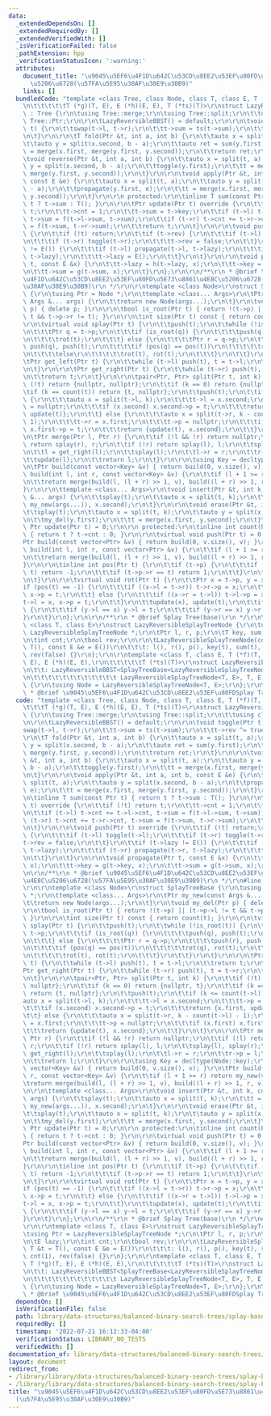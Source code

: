 ```yaml
---
data:
  _extendedDependsOn: []
  _extendedRequiredBy: []
  _extendedVerifiedWith: []
  _isVerificationFailed: false
  _pathExtension: hpp
  _verificationStatusIcon: ':warning:'
  attributes:
    document_title: "\u9045\u5EF6\u4F1D\u642C\u53CD\u8EE2\u53EF\u80FD\u5E73\u8861\u4E8C\
      \u5206\u6728(\u57FA\u5E95\u30AF\u30E9\u30B9)"
    links: []
  bundledCode: "template <class Tree, class Node, class T, class E, T (*f)(T, T),\r\
    \n\t\t\t\t\tT (*g)(T, E), E (*h)(E, E), T (*ts)(T)>\r\nstruct LazyReversibleBBST\
    \ : Tree {\r\n\tusing Tree::merge;\r\n\tusing Tree::split;\r\n\t\tusing class\
    \ Tree::Ptr;\r\n\r\n\tLazyReversibleBBST() = default;\r\n\r\n\tvoid toggle(Ptr\
    \ t) {\r\n\t\tswap(t->l, t->r);\r\n\t\tt->sum = ts(t->sum);\r\n\t\tt->rev ^= true;\r\
    \n\t}\r\n\r\n\tT fold(Ptr &t, int a, int b) {\r\n\t\tauto x = split(t, a);\r\n\
    \t\tauto y = split(x.second, b - a);\r\n\t\tauto ret = sum(y.first);\r\n\t\tt\
    \ = merge(x.first, merge(y.first, y.second));\r\n\t\treturn ret;\r\n\t}\r\n\r\n\
    \tvoid reverse(Ptr &t, int a, int b) {\r\n\t\tauto x = split(t, a);\r\n\t\tauto\
    \ y = split(x.second, b - a);\r\n\t\ttoggle(y.first);\r\n\t\tt = merge(x.first,\
    \ merge(y.first, y.second));\r\n\t}\r\n\r\n\tvoid apply(Ptr &t, int a, int b,\
    \ const E &e) {\r\n\t\tauto x = split(t, a);\r\n\t\tauto y = split(x.second, b\
    \ - a);\r\n\t\tpropagate(y.first, e);\r\n\t\tt = merge(x.first, merge(y.first,\
    \ y.second));\r\n\t}\r\n\r\n protected:\r\n\tinline T sum(const Ptr t) { return\
    \ t ? t->sum : T(); }\r\n\r\n\tPtr update(Ptr t) override {\r\n\t\tif (!t) return\
    \ t;\r\n\t\tt->cnt = 1;\r\n\t\tt->sum = t->key;\r\n\t\tif (t->l) t->cnt += t->l->cnt,\
    \ t->sum = f(t->l->sum, t->sum);\r\n\t\tif (t->r) t->cnt += t->r->cnt, t->sum\
    \ = f(t->sum, t->r->sum);\r\n\t\treturn t;\r\n\t}\r\n\r\n\tvoid push(Ptr t) override\
    \ {\r\n\t\tif (!t) return;\r\n\t\tif (t->rev) {\r\n\t\t\tif (t->l) toggle(t->l);\r\
    \n\t\t\tif (t->r) toggle(t->r);\r\n\t\t\tt->rev = false;\r\n\t\t}\r\n\t\tif (t->lazy\
    \ != E()) {\r\n\t\t\tif (t->l) propagate(t->l, t->lazy);\r\n\t\t\tif (t->r) propagate(t->r,\
    \ t->lazy);\r\n\t\t\tt->lazy = E();\r\n\t\t}\r\n\t}\r\n\r\n\tvoid propagate(Ptr\
    \ t, const E &x) {\r\n\t\tt->lazy = h(t->lazy, x);\r\n\t\tt->key = g(t->key, x);\r\
    \n\t\tt->sum = g(t->sum, x);\r\n\t}\r\n};\r\n\r\n/**\r\n * @brief \u9045\u5EF6\
    \u4F1D\u642C\u53CD\u8EE2\u53EF\u80FD\u5E73\u8861\u4E8C\u5206\u6728(\u57FA\u5E95\
    \u30AF\u30E9\u30B9)\r\n */\r\n\r\ntemplate <class Node>\r\nstruct SplayTreeBase\
    \ {\r\n\tusing Ptr = Node *;\r\n\ttemplate <class... Args>\r\n\tPtr my_new(const\
    \ Args &... args) {\r\n\t\treturn new Node(args...);\r\n\t}\r\n\tvoid my_del(Ptr\
    \ p) { delete p; }\r\n\r\n\tbool is_root(Ptr t) { return !(t->p) || (t->p->l !=\
    \ t && t->p->r != t); }\r\n\r\n\tint size(Ptr t) const { return count(t); }\r\n\
    \r\n\tvirtual void splay(Ptr t) {\r\n\t\tpush(t);\r\n\t\twhile (!is_root(t)) {\r\
    \n\t\t\tPtr q = t->p;\r\n\t\t\tif (is_root(q)) {\r\n\t\t\t\tpush(q), push(t);\r\
    \n\t\t\t\trot(t);\r\n\t\t\t} else {\r\n\t\t\t\tPtr r = q->p;\r\n\t\t\t\tpush(r),\
    \ push(q), push(t);\r\n\t\t\t\tif (pos(q) == pos(t))\r\n\t\t\t\t\trot(q), rot(t);\r\
    \n\t\t\t\telse\r\n\t\t\t\t\trot(t), rot(t);\r\n\t\t\t}\r\n\t\t}\r\n\t}\r\n\r\n\
    \tPtr get_left(Ptr t) {\r\n\t\twhile (t->l) push(t), t = t->l;\r\n\t\treturn t;\r\
    \n\t}\r\n\r\n\tPtr get_right(Ptr t) {\r\n\t\twhile (t->r) push(t), t = t->r;\r\
    \n\t\treturn t;\r\n\t}\r\n\r\n\tpair<Ptr, Ptr> split(Ptr t, int k) {\r\n\t\tif\
    \ (!t) return {nullptr, nullptr};\r\n\t\tif (k == 0) return {nullptr, t};\r\n\t\
    \tif (k == count(t)) return {t, nullptr};\r\n\t\tpush(t);\r\n\t\tif (k <= count(t->l))\
    \ {\r\n\t\t\tauto x = split(t->l, k);\r\n\t\t\tt->l = x.second;\r\n\t\t\tt->p\
    \ = nullptr;\r\n\t\t\tif (x.second) x.second->p = t;\r\n\t\t\treturn {x.first,\
    \ update(t)};\r\n\t\t} else {\r\n\t\t\tauto x = split(t->r, k - count(t->l) -\
    \ 1);\r\n\t\t\tt->r = x.first;\r\n\t\t\tt->p = nullptr;\r\n\t\t\tif (x.first)\
    \ x.first->p = t;\r\n\t\t\treturn {update(t), x.second};\r\n\t\t}\r\n\t}\r\n\r\
    \n\tPtr merge(Ptr l, Ptr r) {\r\n\t\tif (!l && !r) return nullptr;\r\n\t\tif (!l)\
    \ return splay(r), r;\r\n\t\tif (!r) return splay(l), l;\r\n\t\tsplay(l), splay(r);\r\
    \n\t\tl = get_right(l);\r\n\t\tsplay(l);\r\n\t\tl->r = r;\r\n\t\tr->p = l;\r\n\
    \t\tupdate(l);\r\n\t\treturn l;\r\n\t}\r\n\r\n\tusing Key = decltype(Node::key);\r\
    \n\tPtr build(const vector<Key> &v) { return build(0, v.size(), v); }\r\n\tPtr\
    \ build(int l, int r, const vector<Key> &v) {\r\n\t\tif (l + 1 >= r) return my_new(v[l]);\r\
    \n\t\treturn merge(build(l, (l + r) >> 1, v), build((l + r) >> 1, r, v));\r\n\t\
    }\r\n\r\n\ttemplate <class... Args>\r\n\tvoid insert(Ptr &t, int k, const Args\
    \ &... args) {\r\n\t\tsplay(t);\r\n\t\tauto x = split(t, k);\r\n\t\tt = merge(merge(x.first,\
    \ my_new(args...)), x.second);\r\n\t}\r\n\r\n\tvoid erase(Ptr &t, int k) {\r\n\
    \t\tsplay(t);\r\n\t\tauto x = split(t, k);\r\n\t\tauto y = split(x.second, 1);\r\
    \n\t\tmy_del(y.first);\r\n\t\tt = merge(x.first, y.second);\r\n\t}\r\n\r\n\tvirtual\
    \ Ptr update(Ptr t) = 0;\r\n\r\n protected:\r\n\tinline int count(Ptr t) const\
    \ { return t ? t->cnt : 0; }\r\n\r\n\tvirtual void push(Ptr t) = 0;\r\n\r\n\t\
    Ptr build(const vector<Ptr> &v) { return build(0, v.size(), v); }\r\n\r\n\tPtr\
    \ build(int l, int r, const vector<Ptr> &v) {\r\n\t\tif (l + 1 >= r) return v[l];\r\
    \n\t\treturn merge(build(l, (l + r) >> 1, v), build((l + r) >> 1, r, v));\r\n\t\
    }\r\n\r\n\tinline int pos(Ptr t) {\r\n\t\tif (t->p) {\r\n\t\t\tif (t->p->l ==\
    \ t) return -1;\r\n\t\t\tif (t->p->r == t) return 1;\r\n\t\t}\r\n\t\treturn 0;\r\
    \n\t}\r\n\r\n\tvirtual void rot(Ptr t) {\r\n\t\tPtr x = t->p, y = x->p;\r\n\t\t\
    if (pos(t) == -1) {\r\n\t\t\tif ((x->l = t->r)) t->r->p = x;\r\n\t\t\tt->r = x,\
    \ x->p = t;\r\n\t\t} else {\r\n\t\t\tif ((x->r = t->l)) t->l->p = x;\r\n\t\t\t\
    t->l = x, x->p = t;\r\n\t\t}\r\n\t\tupdate(x), update(t);\r\n\t\tif ((t->p = y))\
    \ {\r\n\t\t\tif (y->l == x) y->l = t;\r\n\t\t\tif (y->r == x) y->r = t;\r\n\t\t\
    }\r\n\t}\r\n};\r\n\r\n/**\r\n * @brief Splay Tree(base)\r\n */\r\n\r\ntemplate\
    \ <class T, class E>\r\nstruct LazyReversibleSplayTreeNode {\r\n\tusing Ptr =\
    \ LazyReversibleSplayTreeNode *;\r\n\tPtr l, r, p;\r\n\tT key, sum;\r\n\tE lazy;\r\
    \n\tint cnt;\r\n\tbool rev;\r\n\r\n\tLazyReversibleSplayTreeNode(const T &t =\
    \ T(), const E &e = E())\r\n\t\t\t: l(), r(), p(), key(t), sum(t), lazy(e), cnt(1),\
    \ rev(false) {}\r\n};\r\n\r\ntemplate <class T, class E, T (*f)(T, T), T (*g)(T,\
    \ E), E (*h)(E, E),\r\n\t\t\t\t\tT (*ts)(T)>\r\nstruct LazyReversibleSplayTree\r\
    \n\t\t: LazyReversibleBBST<SplayTreeBase<LazyReversibleSplayTreeNode<T, E>>,\r\
    \n\t\t\t\t\t\t\t\t\t\t\t\t LazyReversibleSplayTreeNode<T, E>, T, E, f, g, h, ts>\
    \ {\r\n\tusing Node = LazyReversibleSplayTreeNode<T, E>;\r\n};\r\n\r\n/**\r\n\
    \ * @brief \u9045\u5EF6\u4F1D\u642C\u53CD\u8EE2\u53EF\u80FDSplay Tree\r\n */\n"
  code: "template <class Tree, class Node, class T, class E, T (*f)(T, T),\r\n\t\t\
    \t\t\tT (*g)(T, E), E (*h)(E, E), T (*ts)(T)>\r\nstruct LazyReversibleBBST : Tree\
    \ {\r\n\tusing Tree::merge;\r\n\tusing Tree::split;\r\n\t\tusing class Tree::Ptr;\r\
    \n\r\n\tLazyReversibleBBST() = default;\r\n\r\n\tvoid toggle(Ptr t) {\r\n\t\t\
    swap(t->l, t->r);\r\n\t\tt->sum = ts(t->sum);\r\n\t\tt->rev ^= true;\r\n\t}\r\n\
    \r\n\tT fold(Ptr &t, int a, int b) {\r\n\t\tauto x = split(t, a);\r\n\t\tauto\
    \ y = split(x.second, b - a);\r\n\t\tauto ret = sum(y.first);\r\n\t\tt = merge(x.first,\
    \ merge(y.first, y.second));\r\n\t\treturn ret;\r\n\t}\r\n\r\n\tvoid reverse(Ptr\
    \ &t, int a, int b) {\r\n\t\tauto x = split(t, a);\r\n\t\tauto y = split(x.second,\
    \ b - a);\r\n\t\ttoggle(y.first);\r\n\t\tt = merge(x.first, merge(y.first, y.second));\r\
    \n\t}\r\n\r\n\tvoid apply(Ptr &t, int a, int b, const E &e) {\r\n\t\tauto x =\
    \ split(t, a);\r\n\t\tauto y = split(x.second, b - a);\r\n\t\tpropagate(y.first,\
    \ e);\r\n\t\tt = merge(x.first, merge(y.first, y.second));\r\n\t}\r\n\r\n protected:\r\
    \n\tinline T sum(const Ptr t) { return t ? t->sum : T(); }\r\n\r\n\tPtr update(Ptr\
    \ t) override {\r\n\t\tif (!t) return t;\r\n\t\tt->cnt = 1;\r\n\t\tt->sum = t->key;\r\
    \n\t\tif (t->l) t->cnt += t->l->cnt, t->sum = f(t->l->sum, t->sum);\r\n\t\tif\
    \ (t->r) t->cnt += t->r->cnt, t->sum = f(t->sum, t->r->sum);\r\n\t\treturn t;\r\
    \n\t}\r\n\r\n\tvoid push(Ptr t) override {\r\n\t\tif (!t) return;\r\n\t\tif (t->rev)\
    \ {\r\n\t\t\tif (t->l) toggle(t->l);\r\n\t\t\tif (t->r) toggle(t->r);\r\n\t\t\t\
    t->rev = false;\r\n\t\t}\r\n\t\tif (t->lazy != E()) {\r\n\t\t\tif (t->l) propagate(t->l,\
    \ t->lazy);\r\n\t\t\tif (t->r) propagate(t->r, t->lazy);\r\n\t\t\tt->lazy = E();\r\
    \n\t\t}\r\n\t}\r\n\r\n\tvoid propagate(Ptr t, const E &x) {\r\n\t\tt->lazy = h(t->lazy,\
    \ x);\r\n\t\tt->key = g(t->key, x);\r\n\t\tt->sum = g(t->sum, x);\r\n\t}\r\n};\r\
    \n\r\n/**\r\n * @brief \u9045\u5EF6\u4F1D\u642C\u53CD\u8EE2\u53EF\u80FD\u5E73\u8861\
    \u4E8C\u5206\u6728(\u57FA\u5E95\u30AF\u30E9\u30B9)\r\n */\r\n#line 2 \"lct/splay-base.hpp\"\
    \r\n\r\ntemplate <class Node>\r\nstruct SplayTreeBase {\r\n\tusing Ptr = Node\
    \ *;\r\n\ttemplate <class... Args>\r\n\tPtr my_new(const Args &... args) {\r\n\
    \t\treturn new Node(args...);\r\n\t}\r\n\tvoid my_del(Ptr p) { delete p; }\r\n\
    \r\n\tbool is_root(Ptr t) { return !(t->p) || (t->p->l != t && t->p->r != t);\
    \ }\r\n\r\n\tint size(Ptr t) const { return count(t); }\r\n\r\n\tvirtual void\
    \ splay(Ptr t) {\r\n\t\tpush(t);\r\n\t\twhile (!is_root(t)) {\r\n\t\t\tPtr q =\
    \ t->p;\r\n\t\t\tif (is_root(q)) {\r\n\t\t\t\tpush(q), push(t);\r\n\t\t\t\trot(t);\r\
    \n\t\t\t} else {\r\n\t\t\t\tPtr r = q->p;\r\n\t\t\t\tpush(r), push(q), push(t);\r\
    \n\t\t\t\tif (pos(q) == pos(t))\r\n\t\t\t\t\trot(q), rot(t);\r\n\t\t\t\telse\r\
    \n\t\t\t\t\trot(t), rot(t);\r\n\t\t\t}\r\n\t\t}\r\n\t}\r\n\r\n\tPtr get_left(Ptr\
    \ t) {\r\n\t\twhile (t->l) push(t), t = t->l;\r\n\t\treturn t;\r\n\t}\r\n\r\n\t\
    Ptr get_right(Ptr t) {\r\n\t\twhile (t->r) push(t), t = t->r;\r\n\t\treturn t;\r\
    \n\t}\r\n\r\n\tpair<Ptr, Ptr> split(Ptr t, int k) {\r\n\t\tif (!t) return {nullptr,\
    \ nullptr};\r\n\t\tif (k == 0) return {nullptr, t};\r\n\t\tif (k == count(t))\
    \ return {t, nullptr};\r\n\t\tpush(t);\r\n\t\tif (k <= count(t->l)) {\r\n\t\t\t\
    auto x = split(t->l, k);\r\n\t\t\tt->l = x.second;\r\n\t\t\tt->p = nullptr;\r\n\
    \t\t\tif (x.second) x.second->p = t;\r\n\t\t\treturn {x.first, update(t)};\r\n\
    \t\t} else {\r\n\t\t\tauto x = split(t->r, k - count(t->l) - 1);\r\n\t\t\tt->r\
    \ = x.first;\r\n\t\t\tt->p = nullptr;\r\n\t\t\tif (x.first) x.first->p = t;\r\n\
    \t\t\treturn {update(t), x.second};\r\n\t\t}\r\n\t}\r\n\r\n\tPtr merge(Ptr l,\
    \ Ptr r) {\r\n\t\tif (!l && !r) return nullptr;\r\n\t\tif (!l) return splay(r),\
    \ r;\r\n\t\tif (!r) return splay(l), l;\r\n\t\tsplay(l), splay(r);\r\n\t\tl =\
    \ get_right(l);\r\n\t\tsplay(l);\r\n\t\tl->r = r;\r\n\t\tr->p = l;\r\n\t\tupdate(l);\r\
    \n\t\treturn l;\r\n\t}\r\n\r\n\tusing Key = decltype(Node::key);\r\n\tPtr build(const\
    \ vector<Key> &v) { return build(0, v.size(), v); }\r\n\tPtr build(int l, int\
    \ r, const vector<Key> &v) {\r\n\t\tif (l + 1 >= r) return my_new(v[l]);\r\n\t\
    \treturn merge(build(l, (l + r) >> 1, v), build((l + r) >> 1, r, v));\r\n\t}\r\
    \n\r\n\ttemplate <class... Args>\r\n\tvoid insert(Ptr &t, int k, const Args &...\
    \ args) {\r\n\t\tsplay(t);\r\n\t\tauto x = split(t, k);\r\n\t\tt = merge(merge(x.first,\
    \ my_new(args...)), x.second);\r\n\t}\r\n\r\n\tvoid erase(Ptr &t, int k) {\r\n\
    \t\tsplay(t);\r\n\t\tauto x = split(t, k);\r\n\t\tauto y = split(x.second, 1);\r\
    \n\t\tmy_del(y.first);\r\n\t\tt = merge(x.first, y.second);\r\n\t}\r\n\r\n\tvirtual\
    \ Ptr update(Ptr t) = 0;\r\n\r\n protected:\r\n\tinline int count(Ptr t) const\
    \ { return t ? t->cnt : 0; }\r\n\r\n\tvirtual void push(Ptr t) = 0;\r\n\r\n\t\
    Ptr build(const vector<Ptr> &v) { return build(0, v.size(), v); }\r\n\r\n\tPtr\
    \ build(int l, int r, const vector<Ptr> &v) {\r\n\t\tif (l + 1 >= r) return v[l];\r\
    \n\t\treturn merge(build(l, (l + r) >> 1, v), build((l + r) >> 1, r, v));\r\n\t\
    }\r\n\r\n\tinline int pos(Ptr t) {\r\n\t\tif (t->p) {\r\n\t\t\tif (t->p->l ==\
    \ t) return -1;\r\n\t\t\tif (t->p->r == t) return 1;\r\n\t\t}\r\n\t\treturn 0;\r\
    \n\t}\r\n\r\n\tvirtual void rot(Ptr t) {\r\n\t\tPtr x = t->p, y = x->p;\r\n\t\t\
    if (pos(t) == -1) {\r\n\t\t\tif ((x->l = t->r)) t->r->p = x;\r\n\t\t\tt->r = x,\
    \ x->p = t;\r\n\t\t} else {\r\n\t\t\tif ((x->r = t->l)) t->l->p = x;\r\n\t\t\t\
    t->l = x, x->p = t;\r\n\t\t}\r\n\t\tupdate(x), update(t);\r\n\t\tif ((t->p = y))\
    \ {\r\n\t\t\tif (y->l == x) y->l = t;\r\n\t\t\tif (y->r == x) y->r = t;\r\n\t\t\
    }\r\n\t}\r\n};\r\n\r\n/**\r\n * @brief Splay Tree(base)\r\n */\r\n#line 5 \"lct/splay-lazy-reversible.hpp\"\
    \r\n\r\ntemplate <class T, class E>\r\nstruct LazyReversibleSplayTreeNode {\r\n\
    \tusing Ptr = LazyReversibleSplayTreeNode *;\r\n\tPtr l, r, p;\r\n\tT key, sum;\r\
    \n\tE lazy;\r\n\tint cnt;\r\n\tbool rev;\r\n\r\n\tLazyReversibleSplayTreeNode(const\
    \ T &t = T(), const E &e = E())\r\n\t\t\t: l(), r(), p(), key(t), sum(t), lazy(e),\
    \ cnt(1), rev(false) {}\r\n};\r\n\r\ntemplate <class T, class E, T (*f)(T, T),\
    \ T (*g)(T, E), E (*h)(E, E),\r\n\t\t\t\t\tT (*ts)(T)>\r\nstruct LazyReversibleSplayTree\r\
    \n\t\t: LazyReversibleBBST<SplayTreeBase<LazyReversibleSplayTreeNode<T, E>>,\r\
    \n\t\t\t\t\t\t\t\t\t\t\t\t LazyReversibleSplayTreeNode<T, E>, T, E, f, g, h, ts>\
    \ {\r\n\tusing Node = LazyReversibleSplayTreeNode<T, E>;\r\n};\r\n\r\n/**\r\n\
    \ * @brief \u9045\u5EF6\u4F1D\u642C\u53CD\u8EE2\u53EF\u80FDSplay Tree\r\n */"
  dependsOn: []
  isVerificationFile: false
  path: library/data-structures/balanced-binary-search-trees/splay-base.hpp
  requiredBy: []
  timestamp: '2022-07-21 16:12:33-04:00'
  verificationStatus: LIBRARY_NO_TESTS
  verifiedWith: []
documentation_of: library/data-structures/balanced-binary-search-trees/splay-base.hpp
layout: document
redirect_from:
- /library/library/data-structures/balanced-binary-search-trees/splay-base.hpp
- /library/library/data-structures/balanced-binary-search-trees/splay-base.hpp.html
title: "\u9045\u5EF6\u4F1D\u642C\u53CD\u8EE2\u53EF\u80FD\u5E73\u8861\u4E8C\u5206\u6728\
  (\u57FA\u5E95\u30AF\u30E9\u30B9)"
---
```

